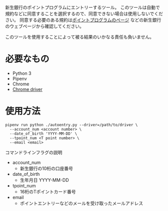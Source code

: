 新生銀行のポイントプログラムにエントリーするツール。
このツールは自動で規約などに同意することを選択するので、同意できない場合は使用しないでください。
同意する必要のある規約は[ポイントプログラムのページ](https://www.shinseibank.com/service/point/)
などの新生銀行のウェブページから確認してください。

このツールを使用することによって被る結果のいかなる責任も負いません。

# 必要なもの
- Python 3
- Pipenv
- Chrome
- [Chrome driver](https://chromedriver.chromium.org/downloads)

# 使用方法
```
pipenv run python ./autoentry.py --driver=/path/to/driver \
  --account_num <account number> \
  --date_of_birth 'YYYY-MM-DD' \
  --tpoint_num <T point number> \
  --email <email>            
```

コマンドラインフラグの説明
* account_num
  * 新生銀行の10桁の口座番号
* date_of_birth
  * 生年月日 YYYY-MM-DD
* tpoint_num
  * 16桁のTポイントカード番号
* email
  * ポイントエントリーなどのメールを受け取ったメールアドレス
